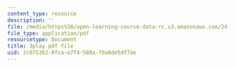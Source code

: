 ```yaml
---
content_type: resource
description: ''
file: /media/https%3A/open-learning-course-data-rc.s3.amazonaws.com/24-908-creole-languages-and-caribbean-identities-spring-2017/2c0753628fcae7f4588a79a8de5df7ae_m6PnN-aEYbc.pdf
file_type: application/pdf
resourcetype: Document
title: 3play pdf file
uid: 2c075362-8fca-e7f4-588a-79a8de5df7ae
---
```

